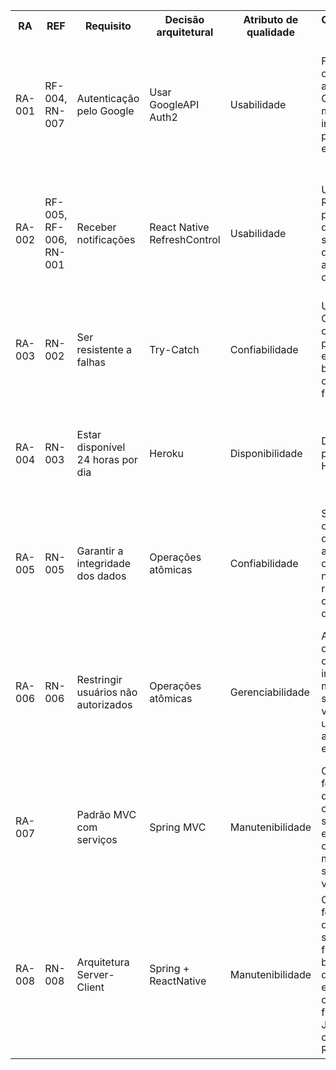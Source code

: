 
<table>
    <tr>
        <th>RA</th>
        <th>REF</th>
        <th>Requisito</th>
        <th>Decisão arquitetural</th>
        <th>Atributo de qualidade</th>
        <th>Contemplação das RA</th>
        <th>Prioridade</th>
    </tr>
    <tr>
        <td>RA-001</td>
        <td>RF-004, RN-007</td>
        <td>Autenticação pelo Google</td>
        <td>Usar GoogleAPI Auth2</td>
        <td>Usabilidade</td>
        <td>Front-end se comunica com a API do Google e manda as informações para o back-end</td>
        <td>Importante - É um requisito requerido pelo cliente(professor) para facilitar a autenticação e diminuir o esforço em funcionalidades não essenciais</td>
    </tr>
    <tr>
        <td>RA-002</td>
        <td>RF-005, RF-006, RN-001</td>
        <td>Receber notificações</td>
        <td>React Native RefreshControl</td>
        <td>Usabilidade</td>
        <td>Uso do RefreshControl para permitir que o usuário sincronize os dados da aplicação com o servidor</td>
        <td>Essencial - A atualização é necessária para que os usuários possam manter as informações exibidas em sincronia com as mudanças e novos eventos</td>
    </tr>
    <tr>
        <td>RA-003</td>
        <td>RN-002</td>
        <td>Ser resistente a falhas</td>
        <td>Try-Catch</td>
        <td>Confiabilidade</td>
        <td>Uso de Try-Catch's em operações passíveis de erros tanto no back-end como no front-end</td>
        <td>Essencial - O uso de try-catch impedirá que uma excessão ocasione a interrupção e fechamento da aplicação</td>
    </tr>
    <tr>
        <td>RA-004</td>
        <td>RN-003</td>
        <td>Estar disponível 24 horas por dia</td>
        <td>Heroku</td>
        <td>Disponibilidade</td>
        <td>Deploy na plataforma Heroku</td>
        <td>Desejável - É uma plataforma gratuíta e acessível, capaz de suprir a demanda para esse projeto em específico</td>
    </tr>
    <tr>
        <td>RA-005</td>
        <td>RN-005</td>
        <td>Garantir a integridade dos dados</td>
        <td>Operações atômicas</td>
        <td>Confiabilidade</td>
        <td>Se algum erro ocorrer duurante atualização ou criação de novos registros, a operação é desfeita</td>
        <td>Essencial - Não garantir a integridade dos dados ocasionará em divergência de informações entre os usuários ou a exibição parcial de dados.</td>
    </tr>
    <tr>
        <td>RA-006</td>
        <td>RN-006</td>
        <td>Restringir usuários não autorizados</td>
        <td>Operações atômicas</td>
        <td>Gerenciabilidade</td>
        <td>Antes de qualquer operação de inserção ou modificação, o sistema verifica se o usuário é o autor da entidade</td>
        <td>Essencial - Restringir a modificação de dados que não foram criados pelo autor trará confiança de que os dados exibidos são de fato o que o autor quis que fosse mostrado.</td>
    </tr>
    <tr>
        <td>RA-007</td>
        <td></td>
        <td>Padrão MVC com serviços</td>
        <td>Spring MVC</td>
        <td>Manutenibilidade</td>
        <td>O back-end foi desenvolvido com separação entre controllers, models, services e views</td>
        <td>Importante - O padrão MVC é bastante usado pela comunidade, facilitando a manutenção, proporcionando separação de responsabilidades e reusabilidade</td>
    </tr>
    <tr>
        <td>RA-008</td>
        <td>RN-008</td>
        <td>Arquitetura Server-Client</td>
        <td>Spring + ReactNative</td>
        <td>Manutenibilidade</td>
        <td>O back-end foi desenvolvido separado do front. Sendo o back desenvolvido em Java com o Spring, e o front em JavaScript com ReactNative</td>
        <td>Essencial - Por ser um aplicativo mobile é necessario manter a estrutura dividida e para ter os dados íntegros e unificados em um servidor</td>
    </tr>
</table>


